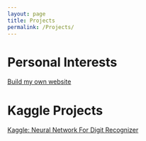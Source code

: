 ```yaml
---
layout: page
title: Projects
permalink: /Projects/
---
```

# Personal Interests
[Build my own website](../posts/build-my-own-website)

# Kaggle Projects
[Kaggle: Neural Network For Digit Recognizer](../posts/neural-network-for-digit-recognizer/)
